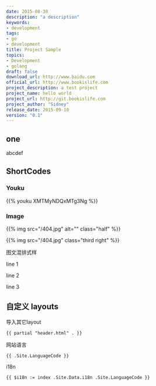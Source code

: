 ```yaml
---
date: 2015-08-30
description: "a description"
keywords:
- development
tags:
- go
- development
title: Project Sample
topics:
- Development
- golang
draft: false
download_url: http://www.baidu.com
official_url: http://www.bookislife.com
project_description: a test project
project_name: hello world
project_url: http://git.bookislife.com
project_author: "Sidney"
release_date: 2015-09-10
version: "0.1"
---
```


## one

abcdef 

## ShortCodes

### Youku

{{% youku XMTMyNDQxMTg3Ng %}}

### Image

{{% img src="/404.jpg" alt="" class="half" %}}

{{% img src="/404.jpg" class="third right" %}}

图文混排式样

line 1

line 2

line 3

## 自定义 layouts

导入其它layout

```
{{ partial "header.html" . }}
```

网站语言

```
{{ .Site.LanguageCode }}
```

i18n

```
{{ $i18n := index .Site.Data.i18n .Site.LanguageCode }}
```






